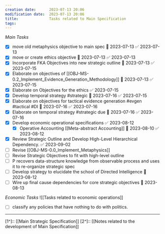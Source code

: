 ```yaml
---
creation date:		2023-07-13 20:06
modification date:	2023-07-13 20:06
title: 				Tasks related to Main Specification
tags:
---
```

*Main Tasks*
- [x] move old metaphysics objective to main spec 📅 2023-07-13 ✅ 2023-07-13
- [x] move or create ethics objective 📅 2023-07-13 ✅ 2023-07-13
- [x] Incorporate FKA Objectives into new strategic outline 📅 2023-07-13 ✅ 2023-07-15
- [x] Elaborate on objectives of [[OBJ-MS-0.2_Implement_Evidence_Generation_Methodology]] 📅 2023-07-13 ✅ 2023-07-15
- [x] Elaborate on Objectives for the ethics ✅ 2023-07-15
- [x] Develop temporal strategy #strategic 📅 2023-07-16 ✅ 2023-07-15
- [x] Elaborate on objectives for tactical evidence generation #evgen #tactical #DI 📅 2023-07-16 ✅ 2023-07-16
- [x] Elaborate on temporal strategy #strategic due 📅 2023-07-16 ✅ 2023-07-16
- [x] Develop economic operational specifications ✅ 2023-08-12
	- [x] Operative Accounting [[Meta-abstract Accounting]] 📅 2023-08-10 ✅ 2023-08-12
- [x] Review Strategic Outline and Develop High-Level Hierarchical Dependency. ✅ 2023-09-02
- [ ] Revise [[OBJ-MS-0.0_Implement_Metaphysics]]
- [ ] Revise Strategic Objectives to fit with high-level outline
- [ ] P recovers data-structure knowledge from observable process and uses it to re-organize strategic spec
- [ ] Develop strategy to elucidate the school of Directed Intelligence 📅 2023-08-12
- [ ] Wire up final cause dependencies for core strategic objectives 📅 2023-08-13 

*Economic Tasks*
![[Tasks related to economic operations]]
- [ ] classify any policies that have nothing to do with politics.

---
[1^]:: [[Main Strategic Specification]]
[2^]:: [[Notes related to the development of Main Specification]]
